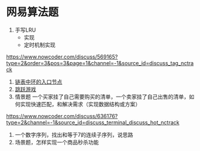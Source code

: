 # 网易算法题

1. 手写LRU
   - 实现
   - 定时机制实现

https://www.nowcoder.com/discuss/569165?type=2&order=3&pos=3&page=1&channel=-1&source_id=discuss_tag_nctrack

1. [链表中环的入口节点](https://www.nowcoder.com/jump/super-jump/practice?questionId=604)
2. [跳跃游戏](https://www.nowcoder.com/jump/super-jump/practice?questionId=23261)
3. 情景题
   一个买家挂了自己需要购买的清单，一个卖家挂了自己出售的清单，如何实现快速匹配，和解决需求（实现数据结构或方案）

https://www.nowcoder.com/discuss/636176?type=2&channel=-1&source_id=discuss_terminal_discuss_hot_nctrack

1. 一个数字序列，找出和等于7的连续子序列，说思路
2. 场景题，怎样实现一个商品秒杀功能